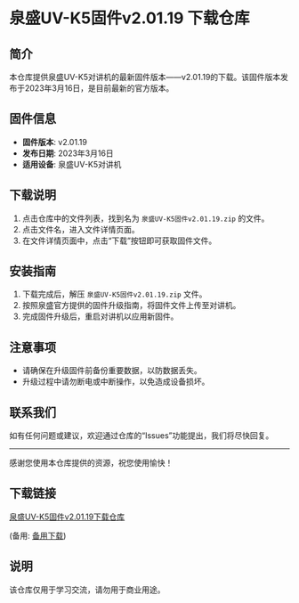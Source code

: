 # 泉盛UV-K5固件v2.01.19 下载仓库

## 简介

本仓库提供泉盛UV-K5对讲机的最新固件版本——v2.01.19的下载。该固件版本发布于2023年3月16日，是目前最新的官方版本。

## 固件信息

- **固件版本**: v2.01.19
- **发布日期**: 2023年3月16日
- **适用设备**: 泉盛UV-K5对讲机

## 下载说明

1. 点击仓库中的文件列表，找到名为 `泉盛UV-K5固件v2.01.19.zip` 的文件。
2. 点击文件名，进入文件详情页面。
3. 在文件详情页面中，点击“下载”按钮即可获取固件文件。

## 安装指南

1. 下载完成后，解压 `泉盛UV-K5固件v2.01.19.zip` 文件。
2. 按照泉盛官方提供的固件升级指南，将固件文件上传至对讲机。
3. 完成固件升级后，重启对讲机以应用新固件。

## 注意事项

- 请确保在升级固件前备份重要数据，以防数据丢失。
- 升级过程中请勿断电或中断操作，以免造成设备损坏。

## 联系我们

如有任何问题或建议，欢迎通过仓库的“Issues”功能提出，我们将尽快回复。

---

感谢您使用本仓库提供的资源，祝您使用愉快！

## 下载链接
[泉盛UV-K5固件v2.01.19下载仓库](https://pan.quark.cn/s/be8bcd127192) 

(备用: [备用下载](https://pan.baidu.com/s/1YhdqLU3qqJq1v5TBIQ19RQ?pwd=1234))

## 说明

该仓库仅用于学习交流，请勿用于商业用途。
